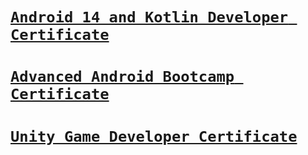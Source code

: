 # [`Android 14 and Kotlin Developer Certificate`](https://www.udemy.com/certificate/UC-0dd2d104-acef-40b3-a9a1-961965da9ae5/)
# [`Advanced Android Bootcamp Certificate`](https://www.udemy.com/certificate/UC-fe2ee5a9-96f5-473c-b354-a23f7a327aa5/)
# [`Unity Game Developer Certificate`](https://www.udemy.com/certificate/UC-03751d33-f249-490b-bd63-a008753d534f/)

